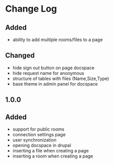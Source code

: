# Change Log

##
## Added 
- ability to add multiple rooms/files to a page

##
## Changed
- hide sign out button on page docspace
- hide request name for anonymous
- structure of tables with files (Name,Size,Type)
- base theme in admin panel for docspace

## 1.0.0
## Added
- support for public rooms
- connection settings page
- user synchronization
- opening docspace in drupal
- inserting a file when creating a page
- inserting a room when creating a page
